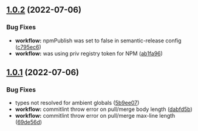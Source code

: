 ## [1.0.2](https://github.com/blujedis/vite-plugin-svelte-svgr/compare/v1.0.1...v1.0.2) (2022-07-06)


### Bug Fixes

* **workflow:** npmPublish was set to false in semantic-release config ([c795ec6](https://github.com/blujedis/vite-plugin-svelte-svgr/commit/c795ec6d83d09d554dcf21f2378f0c2c4e55a4e0))
* **workflow:** was using priv registry token for NPM ([ab1fa96](https://github.com/blujedis/vite-plugin-svelte-svgr/commit/ab1fa96457aeacac2d6bf0f25874b71db0af4408))

## [1.0.1](https://github.com/blujedis/vite-plugin-svelte-svgr/compare/v1.0.0...v1.0.1) (2022-07-06)


### Bug Fixes

* types not resolved for ambient globals ([5b9ee07](https://github.com/blujedis/vite-plugin-svelte-svgr/commit/5b9ee07e89b2840486f0b4cc19dfe681370f3430))
* **workflow:** commitlint throw error on pull/merge body length ([dabfd5b](https://github.com/blujedis/vite-plugin-svelte-svgr/commit/dabfd5b0a13597d753d579996a7993155d63336c))
* **workflow:** commitlint throw error on pull/merge max-line length ([69de56d](https://github.com/blujedis/vite-plugin-svelte-svgr/commit/69de56dbde0b4ca634747f8d6b8d91fcde6355b2))
